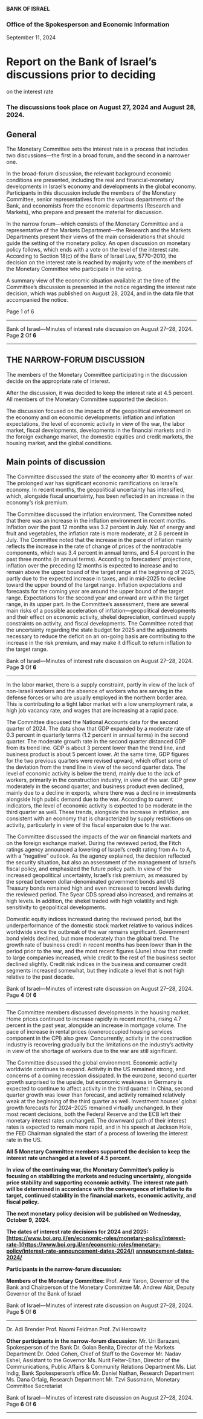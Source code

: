 **BANK OF ISRAEL**

### Office of the Spokesperson and Economic Information

September 11, 2024

# Report on the Bank of Israel’s discussions prior to deciding
 on the interest rate

### The discussions took place on August 27, 2024 and August 28, 2024.

## General

The Monetary Committee sets the interest rate in a process that includes two
discussions––the first in a broad forum, and the second in a narrower one.

In the broad-forum discussion, the relevant background economic conditions are
presented, including the real and financial-monetary developments in Israel’s economy
and developments in the global economy. Participants in this discussion include the
members of the Monetary Committee, senior representatives from the various
departments of the Bank, and economists from the economic departments (Research
and Markets), who prepare and present the material for discussion.

In the narrow forum—which consists of the Monetary Committee and a representative
of the Markets Department—the Research and the Markets Departments present their
views of the main considerations that should guide the setting of the monetary policy.
An open discussion on monetary policy follows, which ends with a vote on the level of
the interest rate. According to Section 18(c) of the Bank of Israel Law, 5770–2010, the
decision on the interest rate is reached by majority vote of the members of the Monetary
Committee who participate in the voting.

A summary view of the economic situation available at the time of the Committee’s
discussion is presented in the notice regarding the interest rate decision, which was
published on August 28, 2024, and in the data file that accompanied the notice.

Page 1 of 6


-----

Bank of Israel—Minutes of interest rate discussion on August 27–28, 2024. Page **2** Of **6**


-----

## THE NARROW-FORUM DISCUSSION

The members of the Monetary Committee participating in the discussion decide on the
appropriate rate of interest.

After the discussion, it was decided to keep the interest rate at 4.5 percent. All members
of the Monetary Committee supported the decision.

The discussion focused on the impacts of the geopolitical environment on the economy
and on economic developments: inflation and inflation expectations, the level of
economic activity in view of the war, the labor market, fiscal developments,
developments in the financial markets and in the foreign exchange market, the domestic
equities and credit markets, the housing market, and the global conditions.

## Main points of discussion

The Committee discussed the state of the economy after 10 months of war. The
prolonged war has significant economic ramifications on Israel’s economy. In recent
months, the geopolitical uncertainty has intensified, which, alongside fiscal uncertainty,
has been reflected in an increase in the economy’s risk premium.

The Committee discussed the inflation environment. The Committee noted that there
was an increase in the inflation environment in recent months. Inflation over the past
12 months was 3.2 percent in July. Net of energy and fruit and vegetables, the inflation
rate is more moderate, at 2.8 percent in July. The Committee noted that the increase in
the pace of inflation mainly reflects the increase in the rate of change of prices of the
nontradable components, which was 3.4 percent in annual terms, and 5.4 percent in the
past three months (in annual terms). According to forecasters’ projections, inflation
over the preceding 12 months is expected to increase and to remain above the upper
bound of the target range at the beginning of 2025, partly due to the expected increase
in taxes, and in mid-2025 to decline toward the upper bound of the target range.
Inflation expectations and forecasts for the coming year are around the upper bound of
the target range. Expectations for the second year and onward are within the target
range, in its upper part. In the Committee’s assessment, there are several main risks of
a possible acceleration of inflation—geopolitical developments and their effect on
economic activity, shekel depreciation, continued supply constraints on activity, and
fiscal developments. The Committee noted that the uncertainty regarding the state
budget for 2025 and the adjustments necessary to reduce the deficit on an on-going
basis are contributing to the increase in the risk premium, and may make it difficult to
return inflation to the target range.

Bank of Israel—Minutes of interest rate discussion on August 27–28, 2024. Page **3** Of **6**


-----

In the labor market, there is a supply constraint, partly in view of the lack of non-Israeli
workers and the absence of workers who are serving in the defense forces or who are
usually employed in the northern border area. This is contributing to a tight labor
market with a low unemployment rate, a high job vacancy rate, and wages that are
increasing at a rapid pace.

The Committee discussed the National Accounts data for the second quarter of 2024.
The data show that GDP expanded by a moderate rate of 0.3 percent in quarterly terms
(1.2 percent in annual terms) in the second quarter. The moderate growth rate in the
second quarter distanced GDP from its trend line. GDP is about 3 percent lower than
the trend line, and business product is about 5 percent lower. At the same time, GDP
figures for the two previous quarters were revised upward, which offset some of the
deviation from the trend line in view of the second quarter data. The level of economic
activity is below the trend, mainly due to the lack of workers, primarily in the
construction industry, in view of the war. GDP grew moderately in the second quarter,
and business product even declined, mainly due to a decline in exports, where there was
a decline in investments alongside high public demand due to the war. According to
current indicators, the level of economic activity is expected to be moderate in the third
quarter as well. These trends, alongside the increase in inflation, are consistent with an
economy that is characterized by supply restrictions on activity, particularly in view of
the fiscal expansion due to the war.

The Committee discussed the impacts of the war on financial markets and on the foreign
exchange market. During the reviewed period, the Fitch ratings agency announced a
lowering of Israel’s credit rating from A+ to A, with a “negative” outlook. As the
agency explained, the decision reflected the security situation, but also an assessment
of the management of Israel’s fiscal policy, and emphasized the future policy path. In
view of the increased geopolitical uncertainty, Israel’s risk premium, as measured by
the spread between dollar-denominated government bonds and US Treasury bonds
remained high and even increased to record levels during the reviewed period. The 5year CDS spread also increased, and remains at high levels. In addition, the shekel
traded with high volatility and high sensitivity to geopolitical developments.

Domestic equity indices increased during the reviewed period, but the
underperformance of the domestic stock market relative to various indices worldwide
since the outbreak of the war remains significant. Government bond yields declined,
but more moderately than the global trend. The growth rate of business credit in recent
months has been lower than in the period prior to the war, and the most recent figures
(June) show that credit to large companies increased, while credit to the rest of the
business sector declined slightly. Credit risk indices in the business and consumer credit
segments increased somewhat, but they indicate a level that is not high relative to the
past decade.

Bank of Israel—Minutes of interest rate discussion on August 27–28, 2024. Page **4** Of **6**


-----

The Committee members discussed developments in the housing market. Home prices
continued to increase rapidly in recent months, rising 4.7 percent in the past year,
alongside an increase in mortgage volume. The pace of increase in rental prices (owneroccupied housing services component in the CPI) also grew. Concurrently, activity in
the construction industry is recovering gradually but the limitations on the industry’s
activity in view of the shortage of workers due to the war are still significant.

The Committee discussed the global environment. Economic activity worldwide
continues to expand. Activity in the US remained strong, and concerns of a coming
recession dissipated. In the eurozone, second quarter growth surprised to the upside,
but economic weakness in Germany is expected to continue to affect activity in the third
quarter. In China, second quarter growth was lower than forecast, and activity remained
relatively weak at the beginning of the third quarter as well. Investment houses’ global
growth forecasts for 2024–2025 remained virtually unchanged. In their most recent
decisions, both the Federal Reserve and the ECB left their monetary interest rates
unchanged. The downward path of their interest rates is expected to remain more rapid,
and in his speech at Jackson Hole, the FED Chairman signaled the start of a process of
lowering the interest rate in the US.

**All 5 Monetary Committee members supported the decision to keep the interest**
**rate unchanged at a level of 4.5 percent.**

**In view of the continuing war, the Monetary Committee’s policy is focusing on**
**stabilizing the markets and reducing uncertainty, alongside price stability and**
**supporting economic activity. The interest rate path will be determined in**
**accordance with the convergence of inflation to its target, continued stability in**
**the financial markets, economic activity, and fiscal policy.**

**The next monetary policy decision will be published on Wednesday, October 9,**
**2024.**

**The dates of interest rate decisions for 2024 and 2025:**
**[https://www.boi.org.il/en/economic-roles/monetary-policy/interest-rate-](https://www.boi.org.il/en/economic-roles/monetary-policy/interest-rate-announcement-dates-2024/)**
**[announcement-dates-2024/](https://www.boi.org.il/en/economic-roles/monetary-policy/interest-rate-announcement-dates-2024/)**

**Participants in the narrow-forum discussion:**

**Members of the Monetary Committee:**
Prof. Amir Yaron, Governor of the Bank and Chairperson of the Monetary Committee
Mr. Andrew Abir, Deputy Governor of the Bank of Israel

Bank of Israel—Minutes of interest rate discussion on August 27–28, 2024. Page **5** Of **6**


-----

Dr. Adi Brender
Prof. Naomi Feldman
Prof. Zvi Hercowitz

**Other participants in the narrow-forum discussion:**
Mr. Uri Barazani, Spokesperson of the Bank
Dr. Golan Benita, Director of the Markets Department
Dr. Oded Cohen, Chief of Staff to the Governor
Mr. Nadav Eshel, Assistant to the Governor
Ms. Nurit Felter-Eitan, Director of the Communications, Public Affairs & Community
Relations Department
Ms. Liat Indig, Bank Spokesperson’s office
Mr. Daniel Nathan, Research Department
Ms. Dana Orfaig, Research Department
Mr. Tzvi Sussmann, Monetary Committee Secretariat

Bank of Israel—Minutes of interest rate discussion on August 27–28, 2024. Page **6** Of **6**


-----

